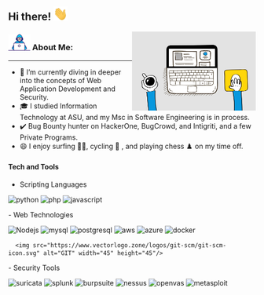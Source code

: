 ## Hi there! <img src="Assets/Hi.gif" width="29px">

<img align="right" src="Assets/6M8G.gif" width="50%" title="Intro Card" alt="Intro Card">

### <img src="Assets/Developer.gif" width="45px"> About Me:
---
- 🔭  I’m currently diving in deeper into the concepts of Web Application Development and Security.
- 🎓  I studied Information Technology at ASU, and my Msc in Software Engineering is in process.
- ✔️ Bug Bounty hunter on HackerOne, BugCrowd, and Intigriti, and a few Private Programs.
- 😄  I enjoy surfing 🏄‍♂️, cycling 🚴 , and playing chess ♟️ on my time off.
 
#### Tech and Tools
- Scripting Languages
<p align="left">
      <img src="https://www.vectorlogo.zone/logos/python/python-icon.svg" alt="python" width="45" height="45"/>
      <img src="https://www.vectorlogo.zone/logos/php/php-ar21.svg" alt="php" width="45" height="45"/>
      <img src="https://www.vectorlogo.zone/logos/javascript/javascript-icon.svg" alt="javascript" width="45" height="45"/>
</p>
- Web Technologies
<p align="left">
      <img src="https://www.vectorlogo.zone/logos/nodejs/nodejs-icon.svg" alt="Nodejs" width="45" height="45"/>
      <img src="https://www.vectorlogo.zone/logos/mysql/mysql-icon.svg" alt="mysql" width="45" height="45"/>
      <img src="https://www.vectorlogo.zone/logos/postgresql/postgresql-icon.svg" alt="postgresql" width="45" height="45"/>
      <img src="https://www.vectorlogo.zone/logos/amazon_aws/amazon_aws-icon.svg" alt="aws" width="45" height="45"/>
      <img src="https://www.vectorlogo.zone/logos/microsoft_azure/microsoft_azure-icon.svg" alt="azure" width="45" height="45"/>
      <img src="https://www.vectorlogo.zone/logos/docker/docker-official.svg" alt="docker" width="45" height="45"/>
 
      <img src="https://www.vectorlogo.zone/logos/git-scm/git-scm-icon.svg" alt="GIT" width="45" height="45"/>
</p>
- Security Tools
<p align="left">
      <img src="Assets/suricata" alt="suricata" width="30" height="45"/>
      <img src="https://www.vectorlogo.zone/logos/splunk/splunk-ar21.svg" alt="splunk" width="55" height="45"/>
      <img src="Assets/burpsuite" alt="burpsuite" width="55" height="45"/>
      <img src="Assets/nessus" alt="nessus" width="55" height="45"/>
      <img src="Assets/openvas" alt="openvas" width="55" height="45"/>
      <img src="Assets/metasploit" alt="metasploit" width="55" height="45"/>
</p>
